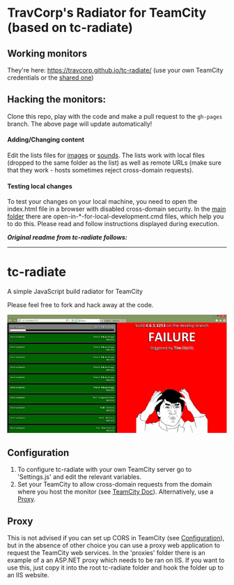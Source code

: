TravCorp's Radiator for TeamCity (based on tc-radiate)
==========

Working monitors
-------------
They're here: https://travcorp.github.io/tc-radiate/
(use your own TeamCity credentials or the [shared one](http://ttcwiki/display/itropics/Passwords+to+production#Passwordstoproduction-teamcitysharedaccount))

Hacking the monitors:
-------------
Clone this repo, play with the code and make a pull request to the `gh-pages` branch. The above page will update automatically!

#### Adding/Changing content
Edit the lists files for [images](https://github.com/travcorp/tc-radiate/blob/gh-pages/Content/images/!List.js) or [sounds](https://github.com/travcorp/tc-radiate/blob/gh-pages/Content/sounds/!List.js). The lists work with local files (dropped to the same folder as the list) as well as remote URLs (make sure that they work - hosts sometimes reject cross-domain requests).

#### Testing local changes
To test your changes on your local machine, you need to open the index.html file in a browser with disabled cross-domain security. In the [main folder](https://github.com/travcorp/tc-radiate) there are open-in-*-for-local-development.cmd files, which help you to do this. Please read and follow instructions displayed during execution.


**_Original readme from tc-radiate follows:_**

-------------

tc-radiate
==========
A simple JavaScript build radiator for TeamCity

Please feel free to fork and hack away at the code.

![Screenshot](screenshot.jpg "Screenshot")

Configuration
-------------
1. To configure tc-radiate with your own TeamCity server go to 'Settings.js' and edit the relevant variables.
2. Set your TeamCity to allow cross-domain requests from the domain where you host the monitor (see [TeamCity Doc](https://confluence.jetbrains.com/display/TCD9/REST+API#RESTAPI-CORSSupport)). Alternatively, use a [Proxy](#proxy).

Proxy
-----
This is not advised if you can set up CORS in TeamCity (see [Configuration](#configuration)), but in the absence of other choice you can use a proxy web application to request the TeamCity web services. In the 'proxies' folder there is an example of a an ASP.NET proxy which needs to be ran on IIS. If you want to use this, just copy it into the root tc-radiate folder and hook the folder up to an IIS website.
